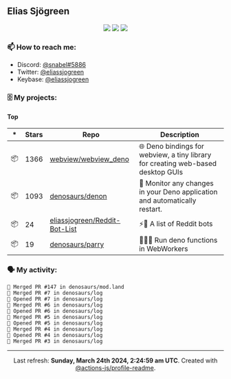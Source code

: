 ## Elias Sjögreen

<p align="center">
  <img src="https://img.shields.io/badge/🎂-dec. 2003-success" />
  <img src="https://img.shields.io/badge/🌎-Stockholm-informational" />
  <img src="https://img.shields.io/badge/👦-He/Him-informational" />
</p>

### 📫 How to reach me:

- Discord: [@snabel#5886](https://discord.com/users/267978757799673866)
- Twitter: [@eliassjogreen](https://twitter.com/eliassjogreen)
- Keybase: [@eliassjogreen](https://keybase.io/eliassjogreen)

### 🗄 My projects:

#### Top
|*|Stars|Repo|Description|
|---|---|---|---|
| 📦 | 1366 | [webview/webview_deno](https://github.com/webview/webview_deno) | 🌐 Deno bindings for webview, a tiny library for creating web-based desktop GUIs |
| 📦 | 1093 | [denosaurs/denon](https://github.com/denosaurs/denon) | 👀 Monitor any changes in your Deno application and automatically restart. |
| 📦 | 24 | [eliassjogreen/Reddit-Bot-List](https://github.com/eliassjogreen/Reddit-Bot-List) | ⚡️🤖 A list of Reddit bots |
| 📦 | 19 | [denosaurs/parry](https://github.com/denosaurs/parry) | 👷🏽‍♂️ Run deno functions in WebWorkers |

### 🗣 My activity:

```
🎉 Merged PR #147 in denosaurs/mod.land
🎉 Merged PR #7 in denosaurs/log
💪 Opened PR #7 in denosaurs/log
🎉 Merged PR #6 in denosaurs/log
💪 Opened PR #6 in denosaurs/log
🎉 Merged PR #5 in denosaurs/log
💪 Opened PR #5 in denosaurs/log
🎉 Merged PR #4 in denosaurs/log
💪 Opened PR #4 in denosaurs/log
🎉 Merged PR #3 in denosaurs/log
```

------------
<p align="center">Last refresh: <b>Sunday, March 24th 2024, 2:24:59 am UTC</b>. Created with <a href=https://github.com/marketplace/actions/profile-readme>@actions-js/profile-readme</a>.</p>
